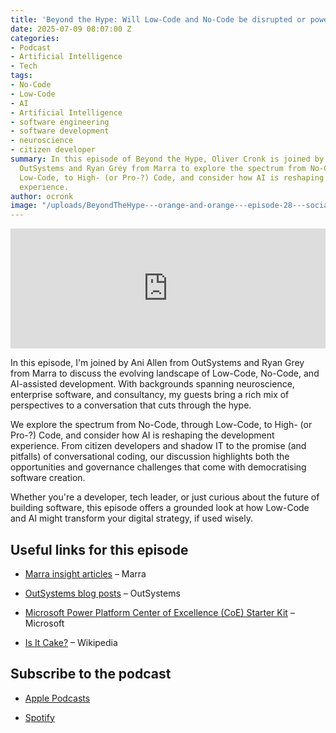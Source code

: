 ```yaml
---
title: 'Beyond the Hype: Will Low-Code and No-Code be disrupted or powered up by AI?'
date: 2025-07-09 08:07:00 Z
categories:
- Podcast
- Artificial Intelligence
- Tech
tags:
- No-Code
- Low-Code
- AI
- Artificial Intelligence
- software engineering
- software development
- neuroscience
- citizen developer
summary: In this episode of Beyond the Hype, Oliver Cronk is joined by Ani Allen from
  OutSystems and Ryan Grey from Marra to explore the spectrum from No-Code, through
  Low-Code, to High- (or Pro-?) Code, and consider how AI is reshaping the development
  experience.
author: ocronk
image: "/uploads/BeyondTheHype---orange-and-orange---episode-28---social.jpg"
---
```


<iframe title="Embed Player" src="https://play.libsyn.com/embed/episode/id/37273210/height/192/theme/modern/size/large/thumbnail/yes/custom-color/ffffff/time-start/00:00:00/playlist-height/200/direction/backward/download/yes/font-color/252525" height="192" width="100%" scrolling="no" allowfullscreen="" webkitallowfullscreen="true" mozallowfullscreen="true" oallowfullscreen="true" msallowfullscreen="true" style="border: none;"></iframe>

In this episode, I'm joined by Ani Allen from OutSystems and Ryan Grey from Marra to discuss the evolving landscape of Low-Code, No-Code, and AI-assisted development. With backgrounds spanning neuroscience, enterprise software, and consultancy, my guests bring a rich mix of perspectives to a conversation that cuts through the hype.

We explore the spectrum from No-Code, through Low-Code, to High- (or Pro-?) Code, and consider how AI is reshaping the development experience. From citizen developers and shadow IT to the promise (and pitfalls) of conversational coding, our discussion highlights both the opportunities and governance challenges that come with democratising software creation.

Whether you're a developer, tech leader, or just curious about the future of building software, this episode offers a grounded look at how Low-Code and AI might transform your digital strategy, if used wisely.

## Useful links for this episode

* [Marra insight articles](https://marra.co.uk/insights/) – Marra

* [OutSystems blog posts](https://www.outsystems.com/blog/) – OutSystems

* [Microsoft Power Platform Center of Excellence (CoE) Starter Kit](https://learn.microsoft.com/en-us/power-platform/guidance/coe/starter-kit) – Microsoft

* [Is It Cake?](https://en.wikipedia.org/wiki/Is_It_Cake%3F) – Wikipedia

## Subscribe to the podcast

* [Apple Podcasts](https://podcasts.apple.com/dk/podcast/beyond-the-hype/id1612265563)

* [Spotify](https://open.spotify.com/show/2BlwBJ7JoxYpxU4GBmuR4x)